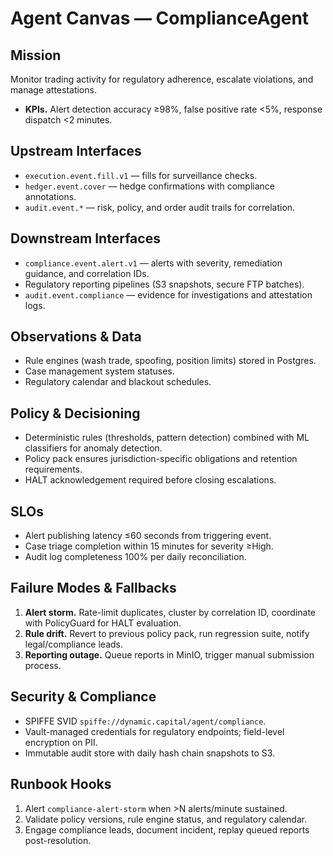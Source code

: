 # Agent Canvas — ComplianceAgent

## Mission
Monitor trading activity for regulatory adherence, escalate violations, and manage attestations.

- **KPIs.** Alert detection accuracy ≥98%, false positive rate <5%, response dispatch <2 minutes.

## Upstream Interfaces
- `execution.event.fill.v1` — fills for surveillance checks.
- `hedger.event.cover` — hedge confirmations with compliance annotations.
- `audit.event.*` — risk, policy, and order audit trails for correlation.

## Downstream Interfaces
- `compliance.event.alert.v1` — alerts with severity, remediation guidance, and correlation IDs.
- Regulatory reporting pipelines (S3 snapshots, secure FTP batches).
- `audit.event.compliance` — evidence for investigations and attestation logs.

## Observations & Data
- Rule engines (wash trade, spoofing, position limits) stored in Postgres.
- Case management system statuses.
- Regulatory calendar and blackout schedules.

## Policy & Decisioning
- Deterministic rules (thresholds, pattern detection) combined with ML classifiers for anomaly detection.
- Policy pack ensures jurisdiction-specific obligations and retention requirements.
- HALT acknowledgement required before closing escalations.

## SLOs
- Alert publishing latency ≤60 seconds from triggering event.
- Case triage completion within 15 minutes for severity ≥High.
- Audit log completeness 100% per daily reconciliation.

## Failure Modes & Fallbacks
1. **Alert storm.** Rate-limit duplicates, cluster by correlation ID, coordinate with PolicyGuard for HALT evaluation.
2. **Rule drift.** Revert to previous policy pack, run regression suite, notify legal/compliance leads.
3. **Reporting outage.** Queue reports in MinIO, trigger manual submission process.

## Security & Compliance
- SPIFFE SVID `spiffe://dynamic.capital/agent/compliance`.
- Vault-managed credentials for regulatory endpoints; field-level encryption on PII.
- Immutable audit store with daily hash chain snapshots to S3.

## Runbook Hooks
1. Alert `compliance-alert-storm` when >N alerts/minute sustained.
2. Validate policy versions, rule engine status, and regulatory calendar.
3. Engage compliance leads, document incident, replay queued reports post-resolution.

